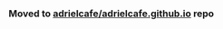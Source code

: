 ### Moved to [adrielcafe/adrielcafe.github.io](https://github.com/adrielcafe/adrielcafe.github.io) repo